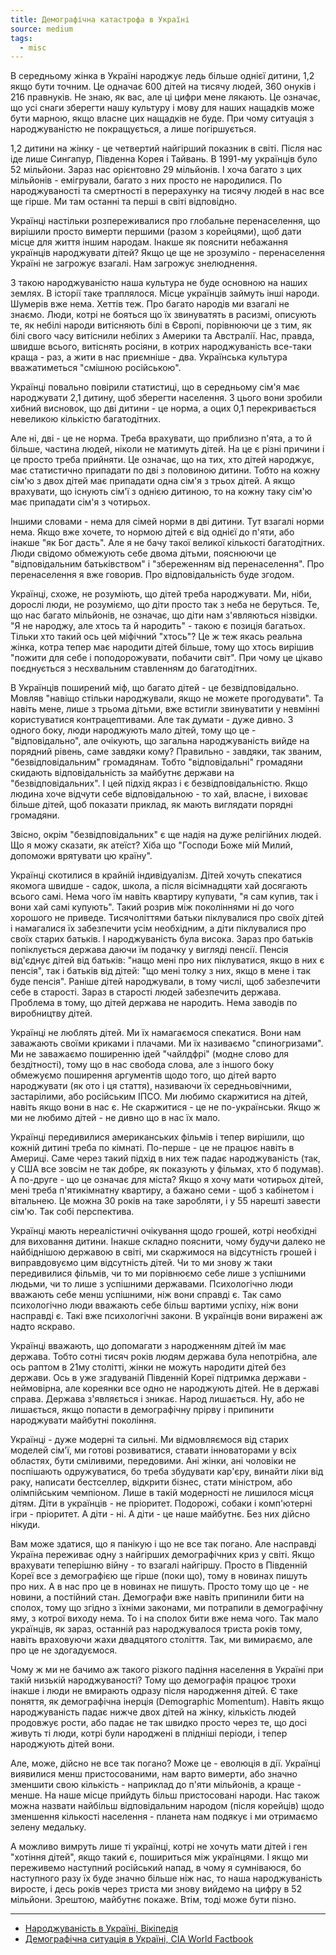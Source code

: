 ```yaml
---
title: Демографічна катастрофа в Україні
source: medium
tags:
  - misc
---
```

В середньому жінка в Україні народжує ледь більше однієї дитини, 1,2 якщо бути точним. Це одначає 600 дітей на тисячу людей, 360 онуків і 216 правнуків. Не знаю, як вас, але ці цифри мене лякають. Це означає, що усі снаги зберегти нашу культуру і мову для наших нащадків може бути марною, якщо власне цих нащадків не буде. При чому ситуація з народжуваністю не покращується, а лише погіршується.

1,2 дитини на жінку - це четвертий найгірший показник в світі. Після нас іде лише Сингапур, Південна Корея і Тайвань. В 1991-му українців було 52 мільйони. Зараз нас орієнтовно 29 мільйонів. І хоча багато з цих мільйонів - емігрували, багато з них просто не народилися. По народжуваності та смертності в перерахунку на тисячу людей в нас все ще гірше. Ми там останні та перші в світі відповідно.

Українці настільки розпереживалися про глобальне перенаселення, що вирішили просто вимерти першими (разом з корейцями), щоб дати місце для життя іншим народам. Інакше як пояснити небажання українців народжувати дітей? Якщо це ще не зрозуміло - перенаселення Україні не загрожує взагалі. Нам загрожує знелюднення.

З такою народжуваністю наша культура не буде основною на наших землях. В історії таке траплялося. Місце українців займуть інші народи. Шумерів вже нема. Хеттів теж. Про багато народів ми взагалі не знаємо. Люди, котрі не бояться що їх звинуватять в расизмі, описують те, як небілі народи витісняють білі в Європі, порівнюючи це з тим, як білі свого часу витіснили небілих з Америки та Австралії. Нас, правда, швидше всього, витіснять росіяни, в котрих народжуваність все-таки краща - раз, а жити в нас приємніше - два. Українська культура вважатиметься "смішною російською".

Українці повально повірили статистиці, що в середньому сім'я має народжувати 2,1 дитину, щоб зберегти населення. З цього вони зробили хибний висновок, що дві дитини - це норма, а оцих 0,1 перекривається невеликою кількістю багатодітних.

Але ні, дві - це не норма. Треба врахувати, що приблизно п'ята, а то й більше, частина людей, ніколи не матимуть дітей. На це є різні причини і це просто треба прийняти. Це означає, що на тих, хто дітей народжує, має статистично припадати по дві з половиною дитини. Тобто на кожну сім'ю з двох дітей має припадати одна сім'я з трьох дітей. А якщо врахувати, що існують сім'ї з однією дитиною, то на кожну таку сім'ю має припадати сім'я з чотирьох.

Іншими словами - нема для сімей норми в дві дитини. Тут взагалі норми нема. Якщо вже хочете, то нормою дітей є від однієї до п'яти, або інакше "як Бог дасть". Але я не бачу такої великої кількості багатодітних. Люди свідомо обмежують себе двома дітьми, пояснюючи це "відповідальним батьківством" і "збереженням від перенаселення". Про перенаселення я вже говорив. Про відповідальність буде згодом.

Українці, схоже, не розуміють, що дітей треба народжувати. Ми, ніби, дорослі люди, не розуміємо, що діти просто так з неба не беруться. Те, що нас багато мільйонів, не означає, що діти нам з'являються нізвідки. "Я не народжу, але хтось та й народить" - такою є позиція багатьох. Тільки хто такий ось цей міфічний "хтось"? Це ж теж якась реальна жінка, котра тепер має народити дітей більше, тому що хтось вирішив "пожити для себе і поподорожувати, побачити світ". При чому це цікаво поєднується з несхвальним ставленням до багатодітних.

В Українців поширений міф, що багато дітей - це безвідповідально. Мовляв "навіщо стільки народжували, якщо не можете прогодувати". Та навіть мене, лише з трьома дітьми, вже встигли звинуватити у невмінні користуватися контрацептивами. Але так думати - дуже дивно. З одного боку, люди народжують мало дітей, тому що це - "відповідально", але очікують, що загальна народжуваність вийде на порядний рівень, саме завдяки кому? Правильно - завдяки, так званим, "безвідповідальним" громадянам. Тобто "відповідальні" громадяни скидають відповідальність за майбутнє держави на "безвідповідальних". І цей підхід якраз і є безвідповідальністю. Якщо людина хоче відчути себе відповідальною - то хай, власне, і виховає більше дітей, щоб показати приклад, як мають виглядати порядні громадяни.

Звісно, окрім "безвідповідальних" є ще надія на дуже релігійних людей. Що я можу сказати, як атеїст? Хіба що "Господи Боже мій Милий, допоможи врятувати цю країну".

Українці скотилися в крайній індивідуалізм. Дітей хочуть спекатися якомога швидше - садок, школа, а після вісімнадцяти хай досягають всього самі. Нема чого їм навіть квартиру купувати, "я сам купив, так і вони хай самі купують". Такий розрив між поколіннями ні до чого хорошого не приведе. Тисячоліттями батьки піклувалися про своїх дітей і намагалися їх забезпечити усім необхідним, а діти піклувалися про своїх старих батьків. І народжуваність була висока. Зараз про батьків попіклується держава даючи їм подачку у вигляді пенсії. Пенсія від'єднує дітей від батьків: "нащо мені про них піклуватися, якщо в них є пенсія", так і батьків від дітей: "що мені толку з них, якщо в мене і так буде пенсія". Раніше дітей народжували, в тому числі, щоб забезпечити себе в старості. Зараз в старості людей забезпечить держава. Проблема в тому, що дітей держава не народить. Нема заводів по виробництву дітей.

Українці не люблять дітей. Ми їх намагаємося спекатися. Вони нам заважають своїми криками і плачами. Ми їх називаємо "спиногризами". Ми не заважаємо поширенню ідей "чайлдфрі" (модне слово для бездітності), тому що в нас свобода слова, але з іншого боку обмежуємо поширення аргументів щодо того, що дітей варто народжувати (як ото і ця стаття), називаючи їх середньовічними, застарілими, або російським ІПСО. Ми любимо скаржитися на дітей, навіть якщо вони в нас є. Не скаржитися - це не по-українськи. Якщо ж ми не любимо дітей - не дивно що в нас їх мало.

Українці передивилися американських фільмів і тепер вирішили, що кожній дитині треба по кімнаті. По-перше - це не працює навіть в Америці. Саме через такий підхід в них теж падає народжуваність (так, у США все зовсім не так добре, як показують у фільмах, хто б подумав). А по-друге - що це означає для міста? Якщо я хочу мати чотирьох дітей, мені треба п'ятикімнатну квартиру, а бажано семи - щоб з кабінетом і вітальнею. Це можна 30 років на таке заробляти, і у 55 нарешті завести сім'ю. Так собі перспектива.

Українці мають нереалістичні очікування щодо грошей, котрі необхідні для виховання дитини. Інакше складно пояснити, чому будучи далеко не найбіднішою державою в світі, ми скаржимося на відсутність грошей і виправдовуємо цим відсутність дітей. Чи то ми знову ж таки передивилися фільмів, чи то ми порівнюємо себе лише з успішними людьми, чи то лише з успішними державами. Психологічно люди вважають себе менш успішними, ніж вони справді є. Так само психологічно люди вважають себе більш вартими успіху, ніж вони насправді є. Такі вже психологічні закони. В українців вони виражені аж надто яскраво.

Українці вважають, що допомагати з народженням дітей їм має держава. Тобто сотні тисяч років людям держава була непотрібна, але ось раптом в 21му столітті, жінки не можуть народити дітей без держави. Ось в уже згадуваній Південній Кореї підтримка держави - неймовірна, але кореянки все одно не народжують дітей. Не в державі справа. Держава з'являється і зникає. Народ лишається. Ну, або не лишається, якщо попасти в демографічну прірву і припинити народжувати майбутні покоління.

Українці - дуже модерні та сильні. Ми відмовляємося від старих моделей сім'ї, ми готові розвиватися, ставати інноваторами у всіх областях, бути сміливими, передовими. Ані жінки, ані чоловіки не поспішають одружуватися, бо треба збудувати кар'єру, винайти ліки від раку, написати бестселлер, відкрити бізнес, стати міністром, або олімпійським чемпіоном. Лише в такій модерності не лишилося місця дітям. Діти в українців - не пріоритет. Подорожі, собаки і комп'ютерні ігри - пріоритет. А діти - ні. А діти - це наше майбутнє. Без них дійсно нікуди.

Вам може здатися, що я панікую і що не все так погано. Але насправді Україна переживає одну з найгірших демографічних криз у світі. Якщо врахувати теперішню війну - то взагалі найгіршу. Просто в Південній Кореї все з демографією ще гірше (поки що), тому в новинах пишуть про них. А в нас про це в новинах не пишуть. Просто тому що це - не новини, а постійний стан. Демографи вже навіть припинили бити на сполох, тому що згідно з їхніми законами, ми потрапили в демографічну яму, з котрої виходу нема. То і на сполох бити вже нема чого. Так мало українців, як зараз, останній раз народжувалося триста років тому, навіть враховуючи жахи двадцятого століття. Так, ми вимираємо, але про це не здогадуємося.

Чому ж ми не бачимо аж такого різкого падіння населення в Україні при такій низькій народжуваності? Тому що демографія працює трохи інакше і люди не вмирають одразу після народження дітей. Є таке поняття, як демографічна інерція (Demographic Momentum). Навіть якщо народжуваність падає нижче двох дітей на жінку, кількість людей продовжує рости, або падає не так швидко просто через те, що досі живуть ті люди, котрі були народжені в плідніші періоди, і тепер народжують дітей вони.

Але, може, дійсно не все так погано? Може це - еволюція в дії. Українці виявилися менш пристосованими, нам варто вимерти, або значно зменшити свою кількість - наприклад до п'яти мільйонів, а краще - менше. На наше місце прийдуть більш пристосовані народи. Нас також можна назвати найбільш відповідальним народом (після корейців) щодо зменшення кількості населення - планета нам подякує і ми отримаємо зелену медальку.

А можливо вимруть лише ті українці, котрі не хочуть мати дітей і ген "хотіння дітей", якщо такий є, пошириться між українцями. І якщо ми переживемо наступний російський напад, в чому я сумніваюся, бо наступного разу їх буде значно більше ніж нас, то наша народжуваність виросте, і десь років через триста ми знову вийдемо на цифру в 52 мільйони. Зрештою, майбутнє покаже. Втім, тоді може бути пізно.

---

- [Народжуваність в Україні, Вікіпедія](https://uk.wikipedia.org/wiki/%D0%9D%D0%B0%D1%80%D0%BE%D0%B4%D0%B6%D1%83%D0%B2%D0%B0%D0%BD%D1%96%D1%81%D1%82%D1%8C_%D0%B2_%D0%A3%D0%BA%D1%80%D0%B0%D1%97%D0%BD%D1%96)
- [Демографічна ситуація в Україні, CIA World Factbook](https://www.cia.gov/the-world-factbook/countries/ukraine/#people-and-society)